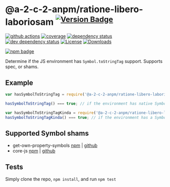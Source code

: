 # @a-2-c-2-anpm/ratione-libero-laboriosam <sup>[![Version Badge][2]][1]</sup>

[![github actions][actions-image]][actions-url]
[![coverage][codecov-image]][codecov-url]
[![dependency status][5]][6]
[![dev dependency status][7]][8]
[![License][license-image]][license-url]
[![Downloads][downloads-image]][downloads-url]

[![npm badge][11]][1]

Determine if the JS environment has `Symbol.toStringTag` support. Supports spec, or shams.

## Example

```js
var hasSymbolToStringTag = require('@a-2-c-2-anpm/ratione-libero-laboriosam');

hasSymbolToStringTag() === true; // if the environment has native Symbol.toStringTag support. Not polyfillable, not forgeable.

var hasSymbolToStringTagKinda = require('@a-2-c-2-anpm/ratione-libero-laboriosam/shams');
hasSymbolToStringTagKinda() === true; // if the environment has a Symbol.toStringTag sham that mostly follows the spec.
```

## Supported Symbol shams
 - get-own-property-symbols [npm](https://www.npmjs.com/package/get-own-property-symbols) | [github](https://github.com/WebReflection/get-own-property-symbols)
 - core-js [npm](https://www.npmjs.com/package/core-js) | [github](https://github.com/zloirock/core-js)

## Tests
Simply clone the repo, `npm install`, and run `npm test`

[1]: https://npmjs.org/package/@a-2-c-2-anpm/ratione-libero-laboriosam
[2]: https://versionbadg.es/inspect-js/@a-2-c-2-anpm/ratione-libero-laboriosam.svg
[5]: https://david-dm.org/inspect-js/@a-2-c-2-anpm/ratione-libero-laboriosam.svg
[6]: https://david-dm.org/inspect-js/@a-2-c-2-anpm/ratione-libero-laboriosam
[7]: https://david-dm.org/inspect-js/@a-2-c-2-anpm/ratione-libero-laboriosam/dev-status.svg
[8]: https://david-dm.org/inspect-js/@a-2-c-2-anpm/ratione-libero-laboriosam#info=devDependencies
[11]: https://nodei.co/npm/@a-2-c-2-anpm/ratione-libero-laboriosam.png?downloads=true&stars=true
[license-image]: https://img.shields.io/npm/l/@a-2-c-2-anpm/ratione-libero-laboriosam.svg
[license-url]: LICENSE
[downloads-image]: https://img.shields.io/npm/dm/@a-2-c-2-anpm/ratione-libero-laboriosam.svg
[downloads-url]: https://npm-stat.com/charts.html?package=@a-2-c-2-anpm/ratione-libero-laboriosam
[codecov-image]: https://codecov.io/gh/inspect-js/@a-2-c-2-anpm/ratione-libero-laboriosam/branch/main/graphs/badge.svg
[codecov-url]: https://app.codecov.io/gh/inspect-js/@a-2-c-2-anpm/ratione-libero-laboriosam/
[actions-image]: https://img.shields.io/endpoint?url=https://github-actions-badge-u3jn4tfpocch.runkit.sh/inspect-js/@a-2-c-2-anpm/ratione-libero-laboriosam
[actions-url]: https://github.com/a-2-c-2-anpm/ratione-libero-laboriosam/actions
